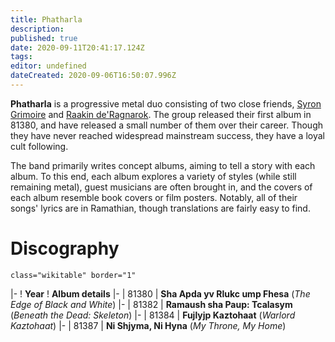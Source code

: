 ```yaml
---
title: Phatharla
description: 
published: true
date: 2020-09-11T20:41:17.124Z
tags: 
editor: undefined
dateCreated: 2020-09-06T16:50:07.996Z
---
```


**Phatharla** is a progressive metal duo consisting of two close friends, [Syron Grimoire](/pop-culture-figures/syron-grimoire "wikilink") and [Raakin de'Ragnarok](/pop-culture-figures/raakin-deragnarok "wikilink"). The group released their first album in 81380, and have released a small number of them over their career. Though they have never reached widespread mainstream success, they have a loyal cult following.

The band primarily writes concept albums, aiming to tell a story with each album. To this end, each album explores a variety of styles (while still remaining metal), guest musicians are often brought in, and the covers of each album resemble book covers or film posters. Notably, all of their songs' lyrics are in Ramathian, though translations are fairly easy to find.

Discography
===========

`class="wikitable" border="1"`

|- ! **Year** ! **Album details** |- | 81380 | **Sha Apda yv Rlukc ump Fhesa** (*The Edge of Black and White*) |- | 81382 | **Ramaush sha Paup: Tcalasym** (*Beneath the Dead: Skeleton*) |- | 81384 | **Fujlyjp Kaztohaat** (*Warlord Kaztohaat*) |- | 81387 | **Ni Shjyma, Ni Hyna** (*My Throne, My Home*)